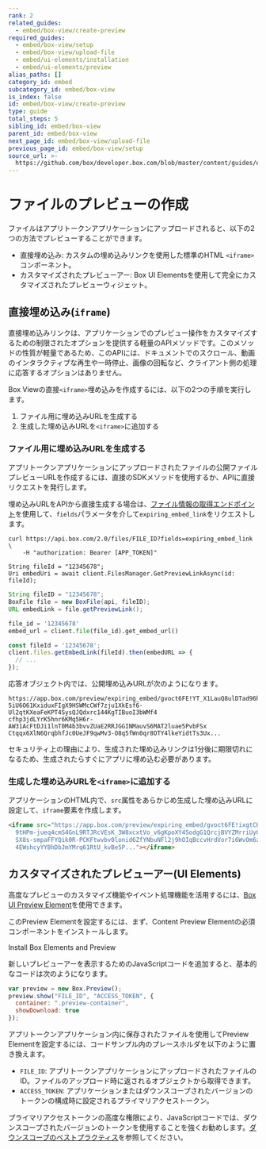 ```yaml
---
rank: 2
related_guides:
  - embed/box-view/create-preview
required_guides:
  - embed/box-view/setup
  - embed/box-view/upload-file
  - embed/ui-elements/installation
  - embed/ui-elements/preview
alias_paths: []
category_id: embed
subcategory_id: embed/box-view
is_index: false
id: embed/box-view/create-preview
type: guide
total_steps: 5
sibling_id: embed/box-view
parent_id: embed/box-view
next_page_id: embed/box-view/upload-file
previous_page_id: embed/box-view/setup
source_url: >-
  https://github.com/box/developer.box.com/blob/master/content/guides/embed/box-view/create-preview.md
---
```

# ファイルのプレビューの作成

ファイルはアプリトークンアプリケーションにアップロードされると、以下の2つの方法でプレビューすることができます。

* 直接埋め込み: カスタムの埋め込みリンクを使用した標準のHTML `<iframe>`コンポーネント。
* カスタマイズされたプレビューアー: Box UI Elementsを使用して完全にカスタマイズされたプレビューウィジェット。

## 直接埋め込み(`iframe`)

直接埋め込みリンクは、アプリケーションでのプレビュー操作をカスタマイズするための制限されたオプションを提供する軽量のAPIメソッドです。このメソッドの性質が軽量であるため、このAPIには、ドキュメントでのスクロール、動画のインタラクティブな再生や一時停止、画像の回転など、クライアント側の処理に応答するオプションはありません。

Box Viewの直接`<iframe>`埋め込みを作成するには、以下の2つの手順を実行します。

1. ファイル用に埋め込みURLを生成する
2. 生成した埋め込みURLを`<iframe>`に追加する

### ファイル用に埋め込みURLを生成する

アプリトークンアプリケーションにアップロードされたファイルの公開ファイルプレビューURLを作成するには、直接のSDKメソッドを使用するか、APIに直接リクエストを発行します。

<Message type="notice">

埋め込みURLをAPIから直接生成する場合は、[ファイル情報の取得エンドポイント](e://get_files_id)を使用して、`fields`パラメータを介して`expiring_embed_link`をリクエストします。

</Message>

<Tabs>

<Tab title="cURL">

```curl
curl https://api.box.com/2.0/files/FILE_ID?fields=expiring_embed_link \
    -H "authorization: Bearer [APP_TOKEN]"
```

</Tab>
<Tab title='.NET'>

```dotnet
String fileId = "12345678";
Uri embedUri = await client.FilesManager.GetPreviewLinkAsync(id: fileId);
```

</Tab>
<Tab title='Java'>

```java
String fileID = "12345678";
BoxFile file = new BoxFile(api, fileID);
URL embedLink = file.getPreviewLink();
```

</Tab>
<Tab title='Python'>

```python
file_id = '12345678'
embed_url = client.file(file_id).get_embed_url()
```

</Tab>
<Tab title='Node'>

```js
const fileId = '12345678';
client.files.getEmbedLink(fileId).then(embedURL => {
  // ...
});
```

</Tab>

</Tabs>

応答オブジェクト内では、公開埋め込みURLが次のようになります。

```shell
https://app.box.com/preview/expiring_embed/gvoct6FE!YT_X1LauQ8ulDTad96hTl9xLCRYJ
5iU6O61KxiduxFIgX9HSWMcCWf7zju1XkEsf6-Ul2qtKXeaFeKPT4SysQJQdxrc144KgTIBuoI3bWMf4
cfhp3jdLYrK5hnr6KMq5H6r-AW31AcFtDJi1lnT0M4b3bvvZUaE2RRJGGINMauvS6MAT2luae5PvbFSx
Ctqqx6XlN6QrqbhfJc0UeJF9qwMv3-O8q5fWn0qr8OTY4lkeYidtTs3Ux...
```

<Message type="warning">

セキュリティ上の理由により、生成された埋め込みリンクは1分後に期限切れになるため、生成されたらすぐにアプリに埋め込む必要があります。

</Message>

### 生成した埋め込みURLを`<iframe>`に追加する

アプリケーションのHTML内で、`src`属性をあらかじめ生成した埋め込みURLに設定して、`iframe`要素を作成します。

```html
<iframe src="https://app.box.com/preview/expiring_embed/gvoct6FE!ixgtCKQAziW
  9tHPm-jueq4cmS4GnL9RTJRcVEsK_3W8xcxtVo_v6gKpoXY45odgG1QrcjBVYZMrriUyGvcoSM
  SX8s-smpaFFYQik0R-PCKFtwvbv0lonid6ZfYNbuNFl2j9hOIqBccvHrdVor7i6WvOm6zELzTY
  4EWshcyYYBhDbJmYMrq61RtU_kvBe5P..."></iframe>
```

## カスタマイズされたプレビューアー(UI Elements)

高度なプレビューのカスタマイズ機能やイベント処理機能を活用するには、[Box UI Preview Element](guide://embed/ui-elements/preview/)を使用できます。

このPreview Elementを設定するには、まず、Content Preview Elementの必須コンポーネントをインストールします。

<CTA to="guide://embed/ui-elements/installation">
Install Box Elements and Preview

</CTA>

新しいプレビューアーを表示するためのJavaScriptコードを追加すると、基本的なコードは次のようになります。

```js
var preview = new Box.Preview();
preview.show("FILE_ID", "ACCESS_TOKEN", {
  container: ".preview-container",
  showDownload: true
});
```

アプリトークンアプリケーション内に保存されたファイルを使用してPreview Elementを設定するには、コードサンプル内のプレースホルダを以下のように置き換えます。

* `FILE_ID`: アプリトークンアプリケーションにアップロードされたファイルのID。ファイルのアップロード時に返されるオブジェクトから取得できます。
* `ACCESS_TOKEN`: アプリケーションまたはダウンスコープされたバージョンのトークンの構成時に設定されるプライマリアクセストークン。

<Message type="warning">

プライマリアクセストークンの高度な権限により、JavaScriptコードでは、ダウンスコープされたバージョンのトークンを使用することを強くお勧めします。[ダウンスコープのベストプラクティス](guide://embed/box-view/best-practices#use-downscoped-tokens)を参照してください。

</Message>
